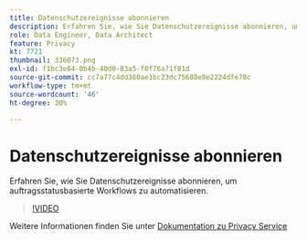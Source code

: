 ```yaml
---
title: Datenschutzereignisse abonnieren
description: Erfahren Sie, wie Sie Datenschutzereignisse abonnieren, um Auftragsstatus-basierte Workflows zu automatisieren.
role: Data Engineer, Data Architect
feature: Privacy
kt: 7721
thumbnail: 336073.png
exl-id: f1bc3e84-0b4b-40d0-83a5-f0f76a71f81d
source-git-commit: cc7a77c4dd380ae1bc23dc75608e8e2224dfe78c
workflow-type: tm+mt
source-wordcount: '46'
ht-degree: 30%

---
```



# Datenschutzereignisse abonnieren

Erfahren Sie, wie Sie Datenschutzereignisse abonnieren, um auftragsstatusbasierte Workflows zu automatisieren.

>[!VIDEO](https://video.tv.adobe.com/v/336073?quality=12&learn=on)

Weitere Informationen finden Sie unter [Dokumentation zu Privacy Service](https://experienceleague.adobe.com/docs/experience-platform/privacy/home.html?lang=de)
